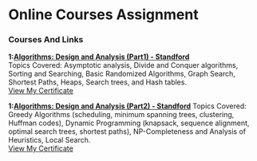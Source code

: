 # Online Courses Assignment

### Courses And Links

<b>1:[Algorithms: Design and Analysis (Part1) - Standford](https://lagunita.stanford.edu/courses/course-v1:Engineering+Algorithms1+SelfPaced/about)</b>    
Topics Covered: Asymptotic analysis, Divide and
Conquer algorithms, Sorting and Searching, Basic Randomized
Algorithms, Graph Search, Shortest Paths, Heaps, Search trees, and Hash
tables.</br>
[View My Certificate](https://prod-cert-bucket.s3.amazonaws.com/downloads/1131c1d1ffe449a5a0463b033dc1662c/Statement.pdf)

<b>1:[Algorithms: Design and Analysis (Part2) - Standford](https://lagunita.stanford.edu/courses/course-v1:Engineering+Algorithms2+SelfPaced/course/)</b>
Topics Covered: Greedy Algorithms (scheduling, minimum spanning trees, clustering, Huffman codes), Dynamic Programming (knapsack, sequence alignment, optimal search trees, shortest paths), NP-Completeness and Analysis of Heuristics, Local Search.</br>
[View My Certificate](https://github.com/shubhamvrkr/online-courses/blob/master/Standford%20Algorithms%20Part%202%20-%20Design%20and%20Analysis/certificate.pdf)
